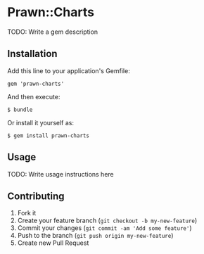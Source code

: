 # Prawn::Charts

TODO: Write a gem description

## Installation

Add this line to your application's Gemfile:

    gem 'prawn-charts'

And then execute:

    $ bundle

Or install it yourself as:

    $ gem install prawn-charts

## Usage

TODO: Write usage instructions here

## Contributing

1. Fork it
2. Create your feature branch (`git checkout -b my-new-feature`)
3. Commit your changes (`git commit -am 'Add some feature'`)
4. Push to the branch (`git push origin my-new-feature`)
5. Create new Pull Request
